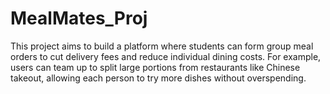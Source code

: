 # MealMates_Proj
This project aims to build a platform where students can form group meal orders to cut delivery fees and reduce individual dining costs. For example, users can team up to split large portions from restaurants like Chinese takeout, allowing each person to try more dishes without overspending.
